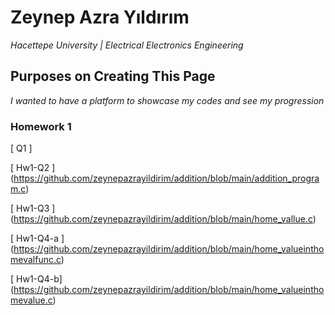 # Zeynep Azra Yıldırım
*Hacettepe University | Electrical Electronics Engineering*
## Purposes on Creating This Page
*I wanted to have a platform to showcase my codes and see my progression*
### Homework 1
[ Q1 ]

[ Hw1-Q2 ] (https://github.com/zeynepazrayildirim/addition/blob/main/addition_program.c)

[ Hw1-Q3 ] (https://github.com/zeynepazrayildirim/addition/blob/main/home_vallue.c)

[ Hw1-Q4-a ] (https://github.com/zeynepazrayildirim/addition/blob/main/home_valueinthomevalfunc.c)

[ Hw1-Q4-b] (https://github.com/zeynepazrayildirim/addition/blob/main/home_valueinthomevalue.c)
